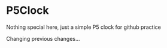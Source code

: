 # P5Clock

Nothing special here, just a simple P5 clock for github practice

Changing previous changes...
